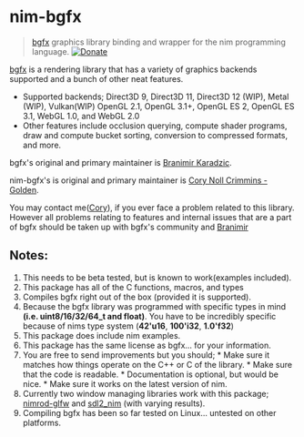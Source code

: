 # nim-bgfx
> [bgfx](https://github.com/bkaradzic/bgfx) graphics library binding and wrapper for the nim programming language.    [![Donate](https://img.shields.io/badge/Donate-PayPal-green.svg)](https://www.paypal.com/cgi-bin/webscr?cmd=_s-xclick&hosted_button_id=96STXBG8HMW2E)

[bgfx](https://github.com/bkaradzic/bgfx) is a rendering library that has a variety of graphics backends supported and a bunch of other neat features.
  * Supported backends; Direct3D 9, Direct3D 11, Direct3D 12 (WIP), Metal (WIP), Vulkan(WIP) OpenGL 2.1, OpenGL 3.1+, OpenGL ES 2, OpenGL ES 3.1, WebGL 1.0, and WebGL 2.0
  * Other features include occlusion querying, compute shader programs, draw and compute bucket sorting, conversion to compressed formats, and more.

bgfx's original and primary maintainer is [Branimir Karadzic](https://github.com/bkaradzic).

nim-bgfx's is original and primary maintainer is [Cory Noll Crimmins - Golden](https://github.com/Halsys).

You may contact me([Cory](https://github.com/Halsys)), if you ever face a problem related to this library. However all problems relating to features and internal issues that are a part of bgfx should be taken up with bgfx's community and [Branimir](https://github.com/bkaradzic)

## Notes:
  1. This needs to be beta tested, but is known to work(examples included).
  2. This package has all of the C functions, macros, and types
  3. Compiles bgfx right out of the box (provided it is supported).
  4. Because the bgfx library was programmed with specific types in mind **(i.e. uint8/16/32/64_t and float)**. You have to be incredibly specific because of nims type system (**42'u16**, **100'i32**, **1.0'f32**)
  5. This package does include nim examples.
  6. This package has the same license as bgfx... for your information.
  7. You are free to send improvements but you should;
    * Make sure it matches how things operate on the C++ or C of the library.
    * Make sure that the code is readable.
    * Documentation is optional, but would be nice.
    * Make sure it works on the latest version of nim.
  8. Currently two window managing libraries work with this package; [nimrod-glfw](https://github.com/rafaelvasco/nimrod-glfw) and [sdl2_nim](https://github.com/Vladar4/sdl2_nim) (with varying results).
  9. Compiling bgfx has been so far tested on Linux... untested on other platforms.
